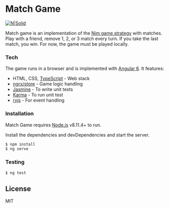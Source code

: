 # Match Game

[![N|Solid](https://cldup.com/dTxpPi9lDf.thumb.png)](https://nodesource.com/products/nsolid)

Match game is an implementation of the [Nim game strategy][nim] with matches.
Play with a friend, remove 1, 2, or 3 match every turn. If you take the last match, you win.
For now, the game must be played locally.
### Tech

The game runs in a browser and is implemented with [Angular 6][Angular 6]. It features: 
* HTML, CSS, [TypeScript][typescript] - Web stack
* [ngrx/store][store] - Game logic handling
* [Jasmine][jasmine] - To write unit tests
* [Karma][karma] - To run unit test
* [rxjs][rxjs] - For event handling

### Installation

Match Game requires [Node.js](https://nodejs.org/) v8.11.4+ to run.

Install the dependencies and devDependencies and start the server.

```sh
$ npm install
$ ng serve
```

### Testing

```sh
$ ng test
```

License
----
MIT

   [typescript]:  https://www.typescriptlang.org/
   [nim]:  https://en.wikipedia.org/wiki/Nim
   [rxjs]: https://rxjs-dev.firebaseapp.com/
   [store]: <https://github.com/ngrx/platform/blob/master/docs/store/README.md>
   [jasmine]: <https://jasmine.github.io/>
   [karma]: <https://karma-runner.github.io/2.0/index.html>
   [df1]: <http://daringfireball.net/projects/markdown/>
   [markdown-it]: <https://github.com/markdown-it/markdown-it>
   [Ace Editor]: <http://ace.ajax.org>
   [node.js]: <http://nodejs.org>
   [Twitter Bootstrap]: <http://twitter.github.com/bootstrap/>
   [jQuery]: <http://jquery.com>
   [@tjholowaychuk]: <http://twitter.com/tjholowaychuk>
   [express]: <http://expressjs.com>
   [Angular 6]: <https://angular.io/>
   [Gulp]: <http://gulpjs.com>

   [PlDb]: <https://github.com/joemccann/dillinger/tree/master/plugins/dropbox/README.md>
   [PlGh]: <https://github.com/joemccann/dillinger/tree/master/plugins/github/README.md>
   [PlGd]: <https://github.com/joemccann/dillinger/tree/master/plugins/googledrive/README.md>
   [PlOd]: <https://github.com/joemccann/dillinger/tree/master/plugins/onedrive/README.md>
   [PlMe]: <https://github.com/joemccann/dillinger/tree/master/plugins/medium/README.md>
   [PlGa]: <https://github.com/RahulHP/dillinger/blob/master/plugins/googleanalytics/README.md>
